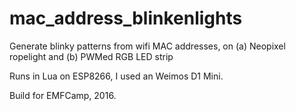 # mac_address_blinkenlights
Generate blinky patterns from wifi MAC addresses, on (a) Neopixel ropelight and (b) PWMed RGB LED strip

Runs in Lua on ESP8266, I used an Weimos D1 Mini.

Build for EMFCamp, 2016.
